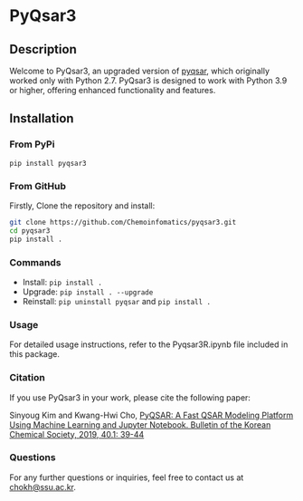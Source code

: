 # PyQsar3

## Description

Welcome to PyQsar3, an upgraded version of [pyqsar](https://github.com/crong-k/pyqsar_tutorial#readme), which originally worked only with Python 2.7. PyQsar3 is designed to work with Python 3.9 or higher, offering enhanced functionality and features.

## Installation

### From PyPi
```
pip install pyqsar3
```
### From GitHub

Firstly, Clone the repository and install:

```bash
git clone https://github.com/Chemoinfomatics/pyqsar3.git
cd pyqsar3
pip install .
```
### Commands

- Install: `pip install .`
- Upgrade: `pip install . --upgrade`
- Reinstall: `pip uninstall pyqsar` and `pip install .`


### Usage
For detailed usage instructions, refer to the Pyqsar3R.ipynb file included in this package.

### Citation
If you use PyQsar3 in your work, please cite the following paper:

Sinyoug Kim and Kwang-Hwi Cho, [PyQSAR: A Fast QSAR Modeling Platform Using Machine Learning and Jupyter Notebook. Bulletin of the Korean Chemical Society, 2019, 40.1: 39-44](https://onlinelibrary.wiley.com/doi/abs/10.1002/bkcs.11638)

### Questions
For any further questions or inquiries, feel free to contact us at chokh@ssu.ac.kr.
